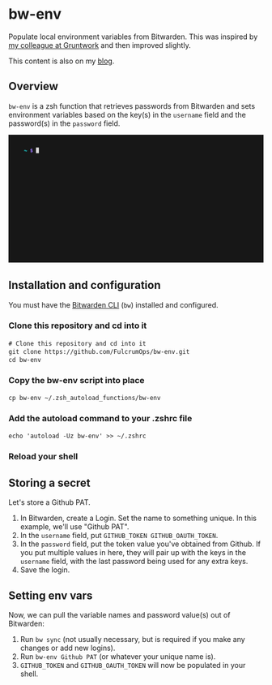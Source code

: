# bw-env

Populate local environment variables from Bitwarden. This was inspired by [my colleague at Gruntwork](https://blog.gruntwork.io/how-to-securely-store-secrets-in-bitwarden-cli-and-load-them-into-your-zsh-shell-when-needed-f12d4d040df) and then improved slightly.

This content is also on my [blog](https://fulcrumops.com/blog/bitwarden-env-vars).

## Overview

`bw-env` is a zsh function that retrieves passwords from Bitwarden and sets environment variables based on the key(s) in the `username` field and the password(s) in the `password` field.

![bw-env.gif](img/bw-env.gif)
## Installation and configuration

You must have the [Bitwarden CLI](https://bitwarden.com/help/cli/#download-and-install) (`bw`) installed and configured.

### Clone this repository and cd into it

```
# Clone this repository and cd into it
git clone https://github.com/FulcrumOps/bw-env.git
cd bw-env
```

### Copy the bw-env script into place

```
cp bw-env ~/.zsh_autoload_functions/bw-env
```
### Add the autoload command to your .zshrc file
```
echo 'autoload -Uz bw-env' >> ~/.zshrc
```

### Reload your shell

## Storing a secret

Let's store a Github PAT.

1. In Bitwarden, create a Login. Set the name to something unique. In this example, we'll use "Github PAT".
1. In the `username` field, put `GITHUB_TOKEN GITHUB_OAUTH_TOKEN`.
1. In the `password` field, put the token value you've obtained from Github. If you put multiple values in here, they will pair up with the keys in the `username` field, with the last password being used for any extra keys.
1. Save the login.

## Setting env vars

Now, we can pull the variable names and password value(s) out of Bitwarden:

1. Run `bw sync` (not usually necessary, but is required if you make any changes or add new logins).
1. Run `bw-env Github PAT` (or whatever your unique name is).
1. `GITHUB_TOKEN` and `GITHUB_OAUTH_TOKEN` will now be populated in your shell.
